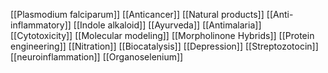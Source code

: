 [[Plasmodium falciparum]]
[[Anticancer]]
[[Natural products]]
[[Anti-inflammatory]]
[[Indole alkaloid]]
[[Ayurveda]]
[[Antimalaria]]
[[Cytotoxicity]]
[[Molecular modeling]]
[[Morpholinone Hybrids]]
[[Protein engineering]]
[[Nitration]]
[[Biocatalysis]]
[[Depression]]
[[Streptozotocin]]
[[neuroinflammation]]
[[Organoselenium]]
